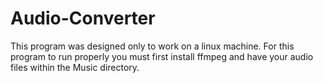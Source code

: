 # Audio-Converter

This program was designed only to work on a linux machine. For this program to run properly you must first install ffmpeg and have your audio files within the Music directory.
